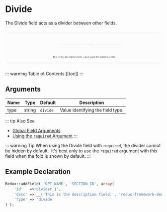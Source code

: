 # Divide

The Divide field acts as a divider between other fields.

<span style="display:block;text-align:center">![](./img/divide.png)</span>

::: warning Table of Contents
[[toc]]
:::

## Arguments
|Name|Type|Default|Description|
|--- |--- |--- |--- |
|type|string|`divide`|Value identifying the field type.|

::: tip Also See
- [Global Field Arguments](../configuration/fields/arguments.md)
- [Using the `required` Argument](../configuration/fields/required.md)
:::

::: warning Tip
When using the Divide field with `required`, the divider cannot be hidden by default.  It's best only to use the `required` argument with this field when the fold is shown by default.
:::

## Example Declaration
```php
Redux::addField( 'OPT_NAME', 'SECTION_ID', array(
    'id'   =>'divider_1',
    'desc' => __('This is the description field.', 'redux-framework-demo'),
    'type' => 'divide'
) );
```

